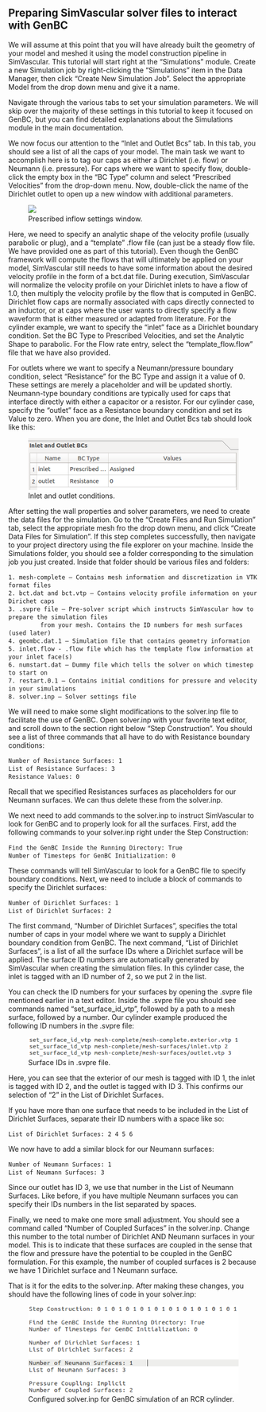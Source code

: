 ## Preparing SimVascular solver files to interact with GenBC

We will assume at this point that you will have already built the geometry of your model and meshed it using the model construction pipeline in SimVascular. This tutorial will start right at the “Simulations” module. Create a new Simulation job by right-clicking the “Simulations” item in the Data Manager, then click “Create New Simulation Job”. Select the appropriate Model from the drop down menu and give it a name.

Navigate through the various tabs to set your simulation parameters. We will skip over the majority of these settings in this tutorial to keep it focused on GenBC, but you can find detailed explanations about the Simulations module in the main documentation. 

We now focus our attention to the “Inlet and Outlet Bcs” tab. In this tab, you should see a list of all the caps of your model. The main task we want to accomplish here is to tag our caps as either a Dirichlet (i.e. flow) or Neumann (i.e. pressure). For caps where we want to specify flow, double-click the empty box in the “BC Type” column and select “Prescribed Velocities” from the drop-down menu. Now, double-click the name of the Dirichlet outlet to open up a new window with additional parameters.

<figure>
  <img class="svImg svImgMd" src="documentation/genbc/imgs/velocities_window.png">
  <figcaption class="svCaption" >Prescribed inflow settings window.</figcaption>
</figure>

Here, we need to specify an analytic shape of the velocity profile (usually parabolic or plug), and a “template” .flow file (can just be a steady flow file. We have provided one as part of this tutorial). Even though the GenBC framework will compute the flows that will ultimately be applied on your model, SimVascular still needs to have some information about the desired velocity profile in the form of a bct.dat file. During execution, SimVascular will normalize the velocity profile on your Dirichlet inlets to have a flow of 1.0, then multiply the velocity profile by the flow that is computed in GenBC. Dirichlet flow caps are normally associated with caps directly connected to an inductor, or at caps where the user wants to directly specify a flow waveform that is either measured or adapted from literature. For the cylinder example, we want to specify the “inlet” face as a Dirichlet boundary condition. Set the BC Type to Prescribed Velocities, and set the Analytic Shape to parabolic. For the Flow rate entry, select the “template_flow.flow” file that we have also provided.

For outlets where we want to specify a Neumann/pressure boundary condition, select “Resistance” for the BC Type and assign it a value of 0. These settings are merely a placeholder and will be updated shortly. Neumann-type boundary conditions are typically used for caps that interface directly with either a capacitor or a resistor. For our cylinder case, specify the “outlet” face as a Resistance boundary condition and set its Value to zero. When you are done, the Inlet and Outlet Bcs tab should look like this:

<figure>
  <img class="svImg svImgMd" src="documentation/genbc/imgs/inlet_and_outlet_bcs.png">
  <figcaption class="svCaption" >Inlet and outlet conditions.</figcaption>
</figure>

After setting the wall properties and solver parameters, we need to create the data files for the simulation. Go to the “Create Files and Run Simulation” tab, select the appropriate mesh fro the drop down menu, and click “Create Data Files for Simulation”. If this step completes successfully, then navigate to your project directory using the file explorer on your machine. Inside the Simulations folder, you should see a folder corresponding to the simulation job you just created. Inside that folder should be various files and folders:

	1. mesh-complete – Contains mesh information and discretization in VTK format files
	2. bct.dat and bct.vtp – Contains velocity profile information on your Dirichet caps
	3. .svpre file – Pre-solver script which instructs SimVascular how to prepare the simulation files
			 from your mesh. Contains the ID numbers for mesh surfaces (used later)
	4. geombc.dat.1 – Simulation file that contains geometry information
	5. inlet.flow - .flow file which has the template flow information at your inlet face(s)
	6. numstart.dat – Dummy file which tells the solver on which timestep to start on
	7. restart.0.1 – Contains initial conditions for pressure and velocity in your simulations
	8. solver.inp – Solver settings file

We will need to make some slight modifications to the solver.inp file to facilitate the use of GenBC. Open solver.inp with your favorite text editor, and scroll down to the section right below “Step Construction”. You should see a list of three commands that all have to do with Resistance boundary conditions:

	Number of Resistance Surfaces: 1
	List of Resistance Surfaces: 3
	Resistance Values: 0

Recall that we specified Resistances surfaces as placeholders for our Neumann surfaces. We can thus delete these from the solver.inp.

We next need to add commands to the solver.inp to instruct SimVascular to look for GenBC and to properly look for all the surfaces. First, add the following commands to your solver.inp right under the Step Construction:

	Find the GenBC Inside the Running Directory: True
	Number of Timesteps for GenBC Initialization: 0

These commands will tell SimVascular to look for a GenBC file to specify boundary conditions. Next, we need to include a block of commands to specify the Dirichlet surfaces:

	Number of Dirichlet Surfaces: 1
	List of Dirichlet Surfaces: 2

The first command, “Number of Dirichlet Surfaces”, specifies the total number of caps in your model where we want to supply a Dirichlet boundary condition from GenBC. The next command, “List of Dirichlet Surfaces”, is a list of all the surface IDs where a Dirichlet surface will be applied. The surface ID numbers are automatically generated by SimVascular when creating the simulation files. In this cylinder case, the inlet is tagged with an ID number of 2, so we put 2 in the list. 

You can check the ID numbers for your surfaces by opening the .svpre file mentioned earlier in a text editor. Inside the .svpre file you should see commands named “set_surface_id_vtp”, followed by a path to a mesh surface, followed by a number. Our cylinder example produced the following ID numbers in the .svpre file:

<figure>
  <img class="svImg svImgMd" src="documentation/genbc/imgs/surface_ids.png">
  <figcaption class="svCaption" >Surface IDs in .svpre file.</figcaption>
</figure>

Here, you can see that the exterior of our mesh is tagged with ID 1, the inlet is tagged with ID 2, and the outlet is tagged with ID 3. This confirms our selection of “2” in the List of Dirichlet Surfaces.

If you have more than one surface that needs to be included in the List of Dirichlet Surfaces, separate their ID numbers with a space like so:

	List of Dirichlet Surfaces: 2 4 5 6

We now have to add a similar block for our Neumann surfaces:

	Number of Neumann Surfaces: 1    
	List of Neumann Surfaces: 3 

Since our outlet has ID 3, we use that number in the List of Neumann Surfaces. Like before, if you have multiple Neumann surfaces you can specify their IDs numbers in the list separated by spaces.

Finally, we need to make one more small adjustment. You should see a command called “Number of Coupled Surfaces” in the solver.inp. Change this number to the total number of Dirichlet AND Neumann surfaces in your model. This is to indicate that these surfaces are coupled in the sense that the flow and pressure have the potential to be coupled in the GenBC formulation. For this example, the number of coupled surfaces is 2 because we have 1 Dirichlet surface and 1 Neumann surface.

That is it for the edits to the solver.inp. After making these changes, you should have the following lines of code in your solver.inp:

<figure>
  <img class="svImg svImgMd" src="documentation/genbc/imgs/solver_lines.png">
  <figcaption class="svCaption" >Configured solver.inp for GenBC simulation of an RCR cylinder.</figcaption>
</figure>
